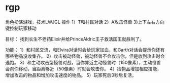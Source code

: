 # rgp
角色扮演游戏，技术LWJGL
操作
1）T和村民对话
2）A攻击怪兽
3)上下左右方向键控制玩家移动

目标：
找到长生不老药Elixir并给PrinceAldric王子救活国王就胜利了。

功能：
1）和村民交流，和Elvira对话时会给玩家加血，和Garth对话会提示你还有哪些物品没收集齐。
2）攻击被动怪兽，被动怪兽不会攻击你，但是收到攻击时会逃跑。
3）和主动攻击型怪兽对战，当你靠近主动怪兽时（150像素），主动怪兽会向你移动，当距离够近（50像素）时就会攻击你。
4）捡物品增加相应技能，增加攻击的物品和增加攻击速度的物品。
5）玩家死后3秒后复活。
